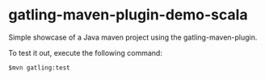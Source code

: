 gatling-maven-plugin-demo-scala
===============================

Simple showcase of a Java maven project using the gatling-maven-plugin.

To test it out, execute the following command:

    $mvn gatling:test
